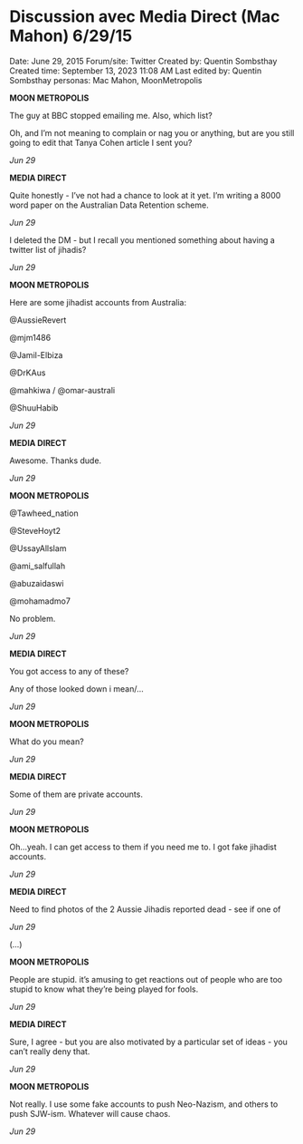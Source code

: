 # Discussion avec Media Direct (Mac Mahon) 6/29/15

Date: June 29, 2015
Forum/site: Twitter
Created by: Quentin Sombsthay
Created time: September 13, 2023 11:08 AM
Last edited by: Quentin Sombsthay
personas: Mac Mahon, MoonMetropolis

**MOON METROPOLIS**

The guy at BBC stopped emailing me. Also, which list?

Oh, and I’m not meaning to complain or nag you or anything, but are you still going to edit that Tanya Cohen article I sent you?

*Jun 29*

**MEDIA DIRECT**

Quite honestly - I’ve not had a chance to look at it yet. I’m writing a 8000 word paper on the Australian Data Retention scheme.

*Jun 29*

I deleted the DM - but I recall you mentioned something about having a twitter list of jihadis?

*Jun 29*

**MOON METROPOLIS**

Here are some jihadist accounts from Australia:

@AussieRevert

@mjm1486

@Jamil-Elbiza

@DrKAus

@mahkiwa / @omar-australi

@ShuuHabib

*Jun 29*

**MEDIA DIRECT**

Awesome. Thanks dude.

*Jun 29*

**MOON METROPOLIS**

@Tawheed_nation

@SteveHoyt2

@UssayAllslam

@ami_salfullah

@abuzaidaswi

@mohamadmo7

No problem.

*Jun 29*

**MEDIA DIRECT**

You got access to any of these?

Any of those looked down i mean/…

*Jun 29*

**MOON METROPOLIS**

What do you mean?

*Jun 29*

**MEDIA DIRECT**

Some of them are private accounts.

*Jun 29*

**MOON METROPOLIS**

Oh…yeah. I can get access to them if you need me to. I got fake jihadist accounts.

*Jun 29*

**MEDIA DIRECT**

Need to find photos of the 2 Aussie Jihadis reported dead - see if one of 

*Jun 29*

(…)

**MOON METROPOLIS**

People are stupid. it’s amusing to get reactions out of people who are too stupid to know what they’re being played for fools.

*Jun 29*

**MEDIA DIRECT**

Sure, I agree - but you are also motivated by a particular set of ideas - you can’t really deny that.

*Jun 29*

**MOON METROPOLIS**

Not really. I use some fake accounts to push Neo-Nazism, and others to push SJW-ism. Whatever will cause chaos.

*Jun 29*